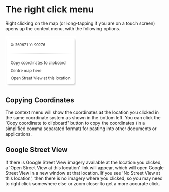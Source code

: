 # The right click menu

Right clicking on the map (or long-tapping if you are on a touch screen) opens up the context menu, with the following options.

![The Right Click menu opened on the map](../assets/images/context-menu.png)

## Copying Coordinates

The context menu will show the coordinates at the location you clicked in the same coordinate system as shown in the bottom left. You can click the 'Copy coordinate to clipboard' button to copy the coordinates (in a simplified comma separated format) for pasting into other documents or applications.

## Google Street View

If there is Google Street View imagery available at the location you clicked, a 'Open Street View at this location' link will appear, which will open Google Street View in a new window at that location. If you see 'No Street View at this location', then there is no imagery where you clicked, so you may need to right click somewhere else or zoom closer to get a more accurate click.

